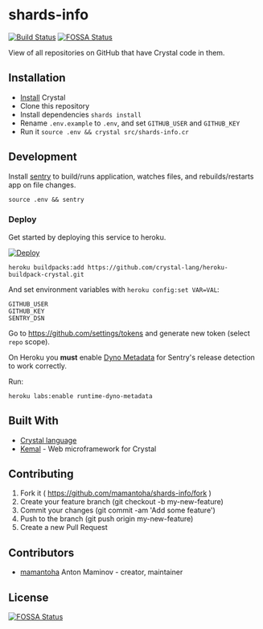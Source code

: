 # shards-info

[![Build Status](http://img.shields.io/travis/mamantoha/shards-info.svg?style=flat)](https://travis-ci.org/mamantoha/shards-info)
[![FOSSA Status](https://app.fossa.io/api/projects/git%2Bgithub.com%2Fmamantoha%2Fshards-info.svg?type=shield)](https://app.fossa.io/projects/git%2Bgithub.com%2Fmamantoha%2Fshards-info?ref=badge_shield)

View of all repositories on GitHub that have Crystal code in them.

## Installation

* [Install](https://crystal-lang.org/docs/installation/) Crystal
* Clone this repository
* Install dependencies `shards install`
* Rename `.env.example` to `.env`, and set `GITHUB_USER` and `GITHUB_KEY`
* Run it `source .env && crystal src/shards-info.cr`

## Development

Install [sentry](https://github.com/samueleaton/sentry) to build/runs application,
watches files, and rebuilds/restarts app on file changes.

```console
source .env && sentry
```

### Deploy

Get started by deploying this service to heroku.

[![Deploy](https://www.herokucdn.com/deploy/button.svg)](https://heroku.com/deploy)

```console
heroku buildpacks:add https://github.com/crystal-lang/heroku-buildpack-crystal.git
```

And set environment variables with `heroku config:set VAR=VAL`:

```console
GITHUB_USER
GITHUB_KEY
SENTRY_DSN
```

Go to https://github.com/settings/tokens and generate new token (select `repo` scope).

On Heroku you **must** enable [Dyno Metadata](https://devcenter.heroku.com/articles/dyno-metadata)
for Sentry's release detection to work correctly.

Run:

```console
heroku labs:enable runtime-dyno-metadata
```

## Built With

* [Crystal language](https://crystal-lang.org/)
* [Kemal](https://github.com/kemalcr/kemal) - Web microframework for Crystal

## Contributing

1. Fork it ( https://github.com/mamantoha/shards-info/fork )
2. Create your feature branch (git checkout -b my-new-feature)
3. Commit your changes (git commit -am 'Add some feature')
4. Push to the branch (git push origin my-new-feature)
5. Create a new Pull Request

## Contributors

* [mamantoha](https://github.com/mamantoha) Anton Maminov - creator, maintainer


## License
[![FOSSA Status](https://app.fossa.io/api/projects/git%2Bgithub.com%2Fmamantoha%2Fshards-info.svg?type=large)](https://app.fossa.io/projects/git%2Bgithub.com%2Fmamantoha%2Fshards-info?ref=badge_large)